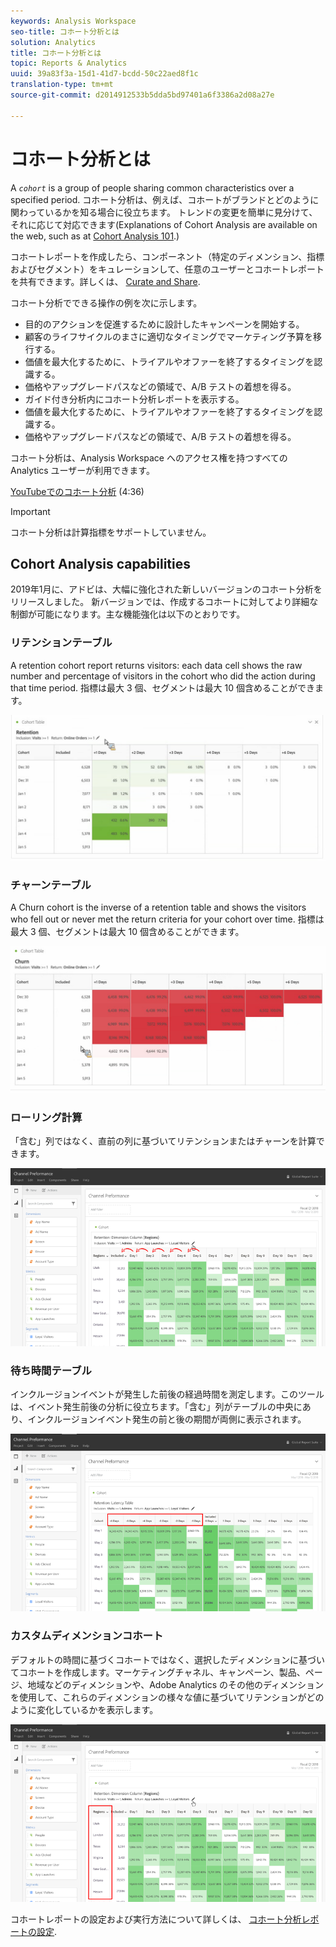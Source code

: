 ```yaml
---
keywords: Analysis Workspace
seo-title: コホート分析とは
solution: Analytics
title: コホート分析とは
topic: Reports & Analytics
uuid: 39a83f3a-15d1-41d7-bcdd-50c22aed8f1c
translation-type: tm+mt
source-git-commit: d2014912533b5dda5bd97401a6f3386a2d08a27e

---
```



# コホート分析とは

A *`cohort`* is a group of people sharing common characteristics over a specified period. コホート分析は、例えば、コホートがブランドとどのように関わっているかを知る場合に役立ちます。 トレンドの変更を簡単に見分けて、それに応じて対応できます(Explanations of Cohort Analysis are available on the web, such as at [Cohort Analysis 101](https://en.wikipedia.org/wiki/Cohort_analysis).)

コホートレポートを作成したら、コンポーネント（特定のディメンション、指標およびセグメント）をキュレーションして、任意のユーザーとコホートレポートを共有できます。詳しくは、 [Curate and Share](../../../../analyze/analysis-workspace/curate-share/curate.md#concept_4A9726927E7C44AFA260E2BB2721AFC6).

コホート分析でできる操作の例を次に示します。

* 目的のアクションを促進するために設計したキャンペーンを開始する。
* 顧客のライフサイクルのまさに適切なタイミングでマーケティング予算を移行する。
* 価値を最大化するために、トライアルやオファーを終了するタイミングを認識する。
* 価格やアップグレードパスなどの領域で、A/B テストの着想を得る。
* ガイド付き分析内にコホート分析レポートを表示する。
* 価値を最大化するために、トライアルやオファーを終了するタイミングを認識する。
* 価格やアップグレードパスなどの領域で、A/B テストの着想を得る。

コホート分析は、Analysis Workspace へのアクセス権を持つすべての Analytics ユーザーが利用できます。

[YouTubeでのコホート分析](https://www.youtube.com/watch?v=kqOIYrvV-co&index=45&list=PL2tCx83mn7GuNnQdYGOtlyCu0V5mEZ8sS) (4:36)

>[!IMPORTANT]
>
>コホート分析は計算指標をサポートしていません。

## Cohort Analysis capabilities

2019年1月に、アドビは、大幅に強化された新しいバージョンのコホート分析をリリースしました。 新バージョンでは、作成するコホートに対してより詳細な制御が可能になります。主な機能強化は以下のとおりです。

### リテンションテーブル

A retention cohort report returns visitors: each data cell shows the raw number and percentage of visitors in the cohort who did the action during that time period. 指標は最大 3 個、セグメントは最大 10 個含めることができます。

![](assets/retention-report.png)

### チャーンテーブル

A Churn cohort is the inverse of a retention table and shows the visitors who fell out or never met the return criteria for your cohort over time. 指標は最大 3 個、セグメントは最大 10 個含めることができます。

![](assets/churn-report.png)

### ローリング計算

「含む」列ではなく、直前の列に基づいてリテンションまたはチャーンを計算できます。

![](assets/cohort-rolling-calculation.png)

### 待ち時間テーブル

インクルージョンイベントが発生した前後の経過時間を測定します。このツールは、イベント発生前後の分析に役立ちます。「含む」列がテーブルの中央にあり、インクルージョンイベント発生の前と後の期間が両側に表示されます。

![](assets/cohort-latency.png)

### カスタムディメンションコホート

デフォルトの時間に基づくコホートではなく、選択したディメンションに基づいてコホートを作成します。マーケティングチャネル、キャンペーン、製品、ページ、地域などのディメンションや、Adobe Analytics のその他のディメンションを使用して、これらのディメンションの様々な値に基づいてリテンションがどのように変化しているかを表示します。

![](assets/cohort-customizable-cohort-row.png)

コホートレポートの設定および実行方法について詳しくは、 [コホート分析レポートの設定](/help/analyze/analysis-workspace/visualizations/cohort-table/t-cohort.md).


